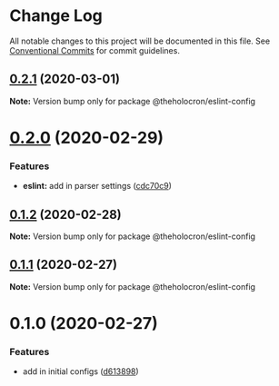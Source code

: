 # Change Log

All notable changes to this project will be documented in this file.
See [Conventional Commits](https://conventionalcommits.org) for commit guidelines.

## [0.2.1](https://github.com/the-holocron/threepio/compare/@theholocron/eslint-config@0.2.0...@theholocron/eslint-config@0.2.1) (2020-03-01)

**Note:** Version bump only for package @theholocron/eslint-config





# [0.2.0](https://github.com/the-holocron/threepio/compare/@theholocron/eslint-config@0.1.2...@theholocron/eslint-config@0.2.0) (2020-02-29)


### Features

* **eslint:** add in parser settings ([cdc70c9](https://github.com/the-holocron/threepio/commit/cdc70c91430a53585ea2bb63d0e34eb29bf477ba))





## [0.1.2](https://github.com/the-holocron/threepio/compare/@theholocron/eslint-config@0.1.1...@theholocron/eslint-config@0.1.2) (2020-02-28)

**Note:** Version bump only for package @theholocron/eslint-config





## [0.1.1](https://github.com/the-holocron/threepio/compare/@theholocron/eslint-config@0.1.0...@theholocron/eslint-config@0.1.1) (2020-02-27)

**Note:** Version bump only for package @theholocron/eslint-config





# 0.1.0 (2020-02-27)


### Features

* add in initial configs ([d613898](https://github.com/the-holocron/threepio/commit/d613898f18bb20b7fc879d80c15f025555de2765))
